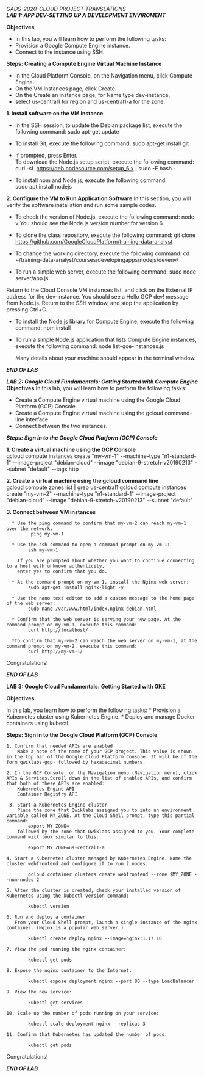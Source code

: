 <em>GADS-2020-CLOUD PROJECT TRANSLATIONS </em> <br/>
***LAB 1: APP DEV-SETTING UP A DEVELOPMENT ENVIROMENT***

**Objectives**
 * In this lab, you will learn how to perform the following tasks:
 * Provision a Google Compute Engine instance.
 * Connect to the instance using SSH.

**Steps: Creating a Compute Engine Virtual Machine Instance**
  * In the Cloud Platform Console, on the Navigation menu, click Compute Engine.
  * On the VM Instances page, click Create.
  * On the Create an instance page, for Name type
     dev-instance, 
  * select us-central1 for region and us-central1-a for the zone.
  
 **1.  Install software on the VM instance**
  * In the SSH session, to update the Debian package list, execute the following command:
      sudo apt-get update

  * To install Git, execute the following command:
      sudo apt-get install git

  * If prompted, press Enter.<br/>
    To download the Node.js setup script, execute the following command:
      curl -sL https://deb.nodesource.com/setup_6.x | sudo -E bash -

  * To install npm and Node.js, execute the following command:<br/>
      sudo apt install nodejs

**2.  Configure the VM to Run Application Software**
In this section, you will verify the software installation and run some sample codes.

  * To check the version of Node.js, execute the following command:
        node -v
    You should see the Node.js version number for version 6.

  * To clone the class repository, execute the following command:
        git clone https://github.com/GoogleCloudPlatform/training-data-analyst

  * To change the working directory, execute the following command:
        cd ~/training-data-analyst/courses/developingapps/nodejs/devenv/

  * To run a simple web server, execute the following command:
        sudo node server/app.js

Return to the Cloud Console VM instances list, and click on the External IP address for the dev-instance.
You should see a Hello GCP dev! message from Node.js.
Return to the SSH window, and stop the application by pressing Ctrl+C.

  * To install the Node.js library for Compute Engine, execute the following command:
        npm install

  * To run a simple Node.js application that lists Compute Engine instances, execute the following command:
        node list-gce-instances.js

    Many details about your machine should appear in the terminal window.

  ***END OF LAB***


***LAB 2: Google Cloud Fundamentals: Getting Started with Compute Engine***<br/>
**Objectives**
In this lab, you will learn how to perform the following tasks:
  * Create a Compute Engine virtual machine using the Google Cloud Platform (GCP) Console.
  * Create a Compute Engine virtual machine using the gcloud command-line interface.
  * Connect between the two instances.

***Steps: Sign in to the Google Cloud Platform (GCP) Console***

**1. Create a virtual machine using the GCP Console**<br/>
        gcloud compute instances create "my-vm-1" --machine-type "n1-standard-1" 
        --image-project "debian-cloud" --image "debian-9-stretch-v20190213" --subnet "default" --tags http

**2. Create a virtual machine using the gcloud command line**<br/>
        gcloud compute zones list | grep us-central1
        gcloud compute instances create "my-vm-2" --machine-type "n1-standard-1"
         --image-project "debian-cloud" --image "debian-9-stretch-v20190213" --subnet "default"

 **3. Connect between VM instances**
 
      * Use the ping command to confirm that my-vm-2 can reach my-vm-1 over the network:
             ping my-vm-1

      * Use the ssh command to open a command prompt on my-vm-1:
            ssh my-vm-1

        If you are prompted about whether you want to continue connecting to a host with unknown authenticity, 
        enter yes to confirm that you do.

      * At the command prompt on my-vm-1, install the Nginx web server:
            sudo apt-get install nginx-light -y

      * Use the nano text editor to add a custom message to the home page of the web server:
            sudo nano /var/www/html/index.nginx-debian.html

      * Confirm that the web server is serving your new page. At the command prompt on my-vm-1, execute this command:
            curl http://localhost/

      *To confirm that my-vm-2 can reach the web server on my-vm-1, at the command prompt on my-vm-2, execute this command:
            curl http://my-vm-1/

Congratulations!

***END OF LAB***


**LAB 3: Google Cloud Fundamentals: Getting Started with GKE**

**Objectives**

In this lab, you learn how to perform the following tasks:
    * Provision a Kubernetes cluster using Kubernetes Engine.
    * Deploy and manage Docker containers using kubectl.

**Steps: Sign in to the Google Cloud Platform (GCP) Console**

    1. Confirm that needed APIs are enabled
        Make a note of the name of your GCP project. This value is shown in the top bar of the Google Cloud Platform Console. It will be of the form qwiklabs-gcp- followed by hexadecimal numbers.

    2. In the GCP Console, on the Navigation menu (Navigation menu), click APIs & Services.Scroll down in the list of enabled APIs, and confirm that both of these APIs are enabled:
        Kubernetes Engine API
        Container Registry API

     3. Start a Kubernetes Engine cluster
        Place the zone that Qwiklabs assigned you to into an environment variable called MY_ZONE. At the Cloud Shell prompt, type this partial command:
            export MY_ZONE=
        followed by the zone that Qwiklabs assigned to you. Your complete command will look similar to this:
    
            export MY_ZONE=us-central1-a

    4. Start a Kubernetes cluster managed by Kubernetes Engine. Name the cluster webfrontend and configure it to run 2 nodes:

            gcloud container clusters create webfrontend --zone $MY_ZONE --num-nodes 2

    5. After the cluster is created, check your installed version of Kubernetes using the kubectl version command:

            kubectl version

    6. Run and deploy a container
       From your Cloud Shell prompt, launch a single instance of the nginx container. (Nginx is a popular web server.)

            kubectl create deploy nginx --image=nginx:1.17.10

    7. View the pod running the nginx container:

            kubectl get pods

    8. Expose the nginx container to the Internet:

            kubectl expose deployment nginx --port 80 --type LoadBalancer

    9. View the new service:

            kubectl get services

    10. Scale up the number of pods running on your service:

            kubectl scale deployment nginx --replicas 3

    11. Confirm that Kubernetes has updated the number of pods:

            kubectl get pods


Congratulations!

***END OF LAB***
